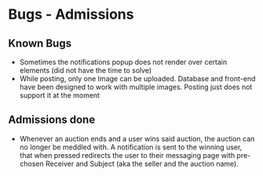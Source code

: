 # Bugs - Admissions

## Known Bugs

* Sometimes the notifications popup does not render over certain elements (did not have the time to solve)
* While posting, only one Image can be uploaded. Database and front-end have been designed to work with multiple images. Posting just does not support it at the moment

## Admissions done

* Whenever an auction ends and a user wins said auction, the auction can no longer be meddled with. A notification is sent to the winning user, that when pressed redirects the user to their messaging page with pre-chosen Receiver and Subject (aka the seller and the auction name).
